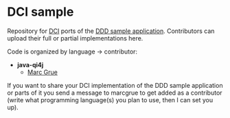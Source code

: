 # DCI sample

Repository for [DCI](http://en.wikipedia.org/wiki/Data,_Context,_and_Interaction) ports of the [DDD sample application](http://dddsample.sourceforge.net/). Contributors can upload their full or partial implementations here.

Code is organized by language -> contributor:

* **java-qi4j**
   * [Marc Grue](https://github.com/DCI/dci-sample/tree/master/java-qi4j/marc-grue)

If you want to share your DCI implementation of the DDD sample application or parts of it you send a message to marcgrue to get added as a contributor (write what programming language(s) you plan to use, then I can set you up).